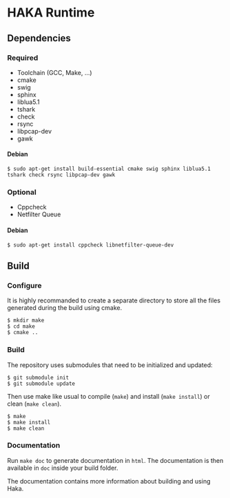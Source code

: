 HAKA Runtime
============

Dependencies
------------

### Required

* Toolchain (GCC, Make, ...)
* cmake
* swig
* sphinx
* liblua5.1
* tshark
* check
* rsync
* libpcap-dev
* gawk

#### Debian

    $ sudo apt-get install build-essential cmake swig sphinx liblua5.1 tshark check rsync libpcap-dev gawk

### Optional

* Cppcheck
* Netfilter Queue

#### Debian

    $ sudo apt-get install cppcheck libnetfilter-queue-dev

Build
-----

### Configure

It is highly recommanded to create a separate directory to store
all the files generated during the build using cmake.

    $ mkdir make
    $ cd make
    $ cmake ..

### Build

The repository uses submodules that need to be initialized and updated:

    $ git submodule init
    $ git submodule update

Then use make like usual to compile (`make`) and install (`make install`) or
clean (`make clean`).

    $ make
    $ make install
    $ make clean

### Documentation

Run `make doc` to generate documentation in `html`. The documentation is then available
in `doc` inside your build folder.

The documentation contains more information about building and using Haka.

